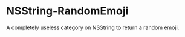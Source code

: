 NSString-RandomEmoji
====================

A completely useless category on NSString to return a random emoji.
